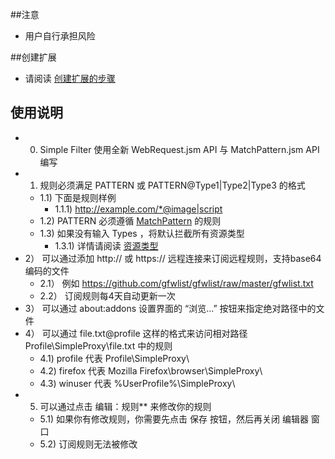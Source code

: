 ##注意

- 用户自行承担风险

##创建扩展

- 请阅读 <a href="https://github.com/jc3213/Misc/blob/master/Manual/zh-CN/HowToBuild.md">创建扩展的步骤</a>

## 使用说明

- 0) Simple Filter 使用全新 WebRequest.jsm API 与 MatchPattern.jsm API 编写
- 1) 规则必须满足 PATTERN 或 PATTERN@Type1|Type2|Type3 的格式
  - 1.1) 下面是规则样例
    - 1.1.1) http://example.com/*@image|script
  - 1.2) PATTERN 必须遵循 <a href="https://developer.mozilla.org/en-US/Add-ons/WebExtensions/Match_patterns">MatchPattern</a> 的规则
  - 1.3) 如果没有输入 Types ，将默认拦截所有资源类型
    - 1.3.1) 详情请阅读 <a href="https://developer.mozilla.org/en-US/docs/Mozilla/JavaScript_code_modules/WebRequest.jsm#Resource_types">资源类型</a>
- 2） 可以通过添加 http:// 或 https:// 远程连接来订阅远程规则，支持base64编码的文件
  - 2.1） 例如 https://github.com/gfwlist/gfwlist/raw/master/gfwlist.txt
  - 2.2） 订阅规则每4天自动更新一次
- 3） 可以通过 about:addons 设置界面的 “浏览...” 按钮来指定绝对路径中的文件
- 4） 可以通过 file.txt@profile 这样的格式来访问相对路径 Profile\SimpleProxy\file.txt 中的规则
  - 4.1) profile 代表 Profile\SimpleProxy\
  - 4.2) firefox 代表 Mozilla Firefox\browser\SimpleProxy\
  - 4.3) winuser 代表 %UserProfile%\SimpleProxy\
- 5) 可以通过点击 编辑：规则** 来修改你的规则
  - 5.1) 如果你有修改规则，你需要先点击 保存 按钮，然后再关闭 编辑器 窗口
  - 5.2) 订阅规则无法被修改
